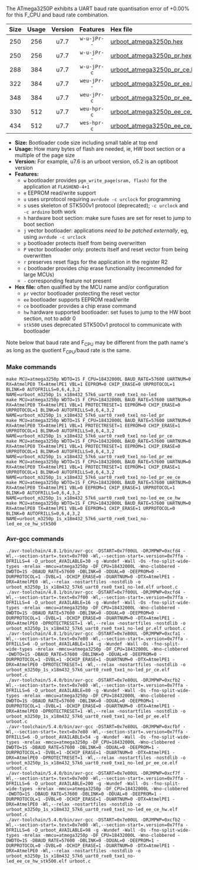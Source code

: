 The ATmega3250P exhibits a UART baud rate quantisation error of +0.00% for this F_CPU and baud rate combination.

|Size|Usage|Version|Features|Hex file|
|:-:|:-:|:-:|:-:|:--|
|250|256|u7.7|`w-u-jPr--`|[urboot_atmega3250p.hex](https://raw.githubusercontent.com/stefanrueger/urboot.hex/main/cores/megacore/atmega3250p/watchdog_1_s/external_oscillator/2304000_hz/7200_baud/uart0_rxe0_txe1/no-led/urboot_atmega3250p.hex)|
|250|256|u7.7|`w-u-jPr--`|[urboot_atmega3250p_pr.hex](https://raw.githubusercontent.com/stefanrueger/urboot.hex/main/cores/megacore/atmega3250p/watchdog_1_s/external_oscillator/2304000_hz/7200_baud/uart0_rxe0_txe1/no-led/urboot_atmega3250p_pr.hex)|
|288|384|u7.7|`w-u-jPr-c`|[urboot_atmega3250p_pr_ce.hex](https://raw.githubusercontent.com/stefanrueger/urboot.hex/main/cores/megacore/atmega3250p/watchdog_1_s/external_oscillator/2304000_hz/7200_baud/uart0_rxe0_txe1/no-led/urboot_atmega3250p_pr_ce.hex)|
|322|384|u7.7|`weu-jPr--`|[urboot_atmega3250p_pr_ee.hex](https://raw.githubusercontent.com/stefanrueger/urboot.hex/main/cores/megacore/atmega3250p/watchdog_1_s/external_oscillator/2304000_hz/7200_baud/uart0_rxe0_txe1/no-led/urboot_atmega3250p_pr_ee.hex)|
|348|384|u7.7|`weu-jPr-c`|[urboot_atmega3250p_pr_ee_ce.hex](https://raw.githubusercontent.com/stefanrueger/urboot.hex/main/cores/megacore/atmega3250p/watchdog_1_s/external_oscillator/2304000_hz/7200_baud/uart0_rxe0_txe1/no-led/urboot_atmega3250p_pr_ee_ce.hex)|
|330|512|u7.7|`weu-hpr-c`|[urboot_atmega3250p_ee_ce_hw.hex](https://raw.githubusercontent.com/stefanrueger/urboot.hex/main/cores/megacore/atmega3250p/watchdog_1_s/external_oscillator/2304000_hz/7200_baud/uart0_rxe0_txe1/no-led/urboot_atmega3250p_ee_ce_hw.hex)|
|434|512|u7.7|`wes-hpr-c`|[urboot_atmega3250p_ee_ce_hw_stk500.hex](https://raw.githubusercontent.com/stefanrueger/urboot.hex/main/cores/megacore/atmega3250p/watchdog_1_s/external_oscillator/2304000_hz/7200_baud/uart0_rxe0_txe1/no-led/urboot_atmega3250p_ee_ce_hw_stk500.hex)|

- **Size:** Bootloader code size including small table at top end
- **Usage:** How many bytes of flash are needed, ie, HW boot section or a multiple of the page size
- **Version:** For example, u7.6 is an urboot version, o5.2 is an optiboot version
- **Features:**
  + `w` bootloader provides `pgm_write_page(sram, flash)` for the application at `FLASHEND-4+1`
  + `e` EEPROM read/write support
  + `u` uses urprotocol requiring `avrdude -c urclock` for programming
  + `s` uses skeleton of STK500v1 protocol (deprecated); `-c urclock` and `-c arduino` both work
  + `h` hardware boot section: make sure fuses are set for reset to jump to boot section
  + `j` vector bootloader: applications *need to be patched externally*, eg, using `avrdude -c urclock`
  + `p` bootloader protects itself from being overwritten
  + `P` vector bootloader only: protects itself and reset vector from being overwritten
  + `r` preserves reset flags for the application in the register R2
  + `c` bootloader provides chip erase functionality (recommended for large MCUs)
  + `-` corresponding feature not present
- **Hex file:** often qualified by the MCU name and/or configuration
  + `pr` vector bootloader protecting the reset vector
  + `ee` bootloader supports EEPROM read/write
  + `ce` bootloader provides a chip erase command
  + `hw` hardware supported bootloader: set fuses to jump to the HW boot section, not to addr 0
  + `stk500` uses deprecated STK500v1 protocol to communicate with bootloader


Note below that baud rate and F<sub>CPU</sub> may be different from the path name's as long as the quotient F<sub>CPU</sub>/baud rate is the same.

### Make commands
```
make MCU=atmega3250p WDTO=1S F_CPU=18432000L BAUD_RATE=57600 UARTNUM=0 RX=AtmelPE0 TX=AtmelPE1 VBL=1 EEPROM=0 CHIP_ERASE=0 URPROTOCOL=1 BLINK=0 AUTOFRILLS=0,6,4,3,2 NAME=urboot_m3250p_1s_x18m432_57k6_uart0_rxe0_txe1_no-led
make MCU=atmega3250p WDTO=1S F_CPU=18432000L BAUD_RATE=57600 UARTNUM=0 RX=AtmelPE0 TX=AtmelPE1 VBL=1 PROTECTRESET=1 EEPROM=0 CHIP_ERASE=0 URPROTOCOL=1 BLINK=0 AUTOFRILLS=0,6,4,3,2 NAME=urboot_m3250p_1s_x18m432_57k6_uart0_rxe0_txe1_no-led_pr
make MCU=atmega3250p WDTO=1S F_CPU=18432000L BAUD_RATE=57600 UARTNUM=0 RX=AtmelPE0 TX=AtmelPE1 VBL=1 PROTECTRESET=1 EEPROM=0 CHIP_ERASE=1 URPROTOCOL=1 BLINK=0 AUTOFRILLS=0,6,4,3,2 NAME=urboot_m3250p_1s_x18m432_57k6_uart0_rxe0_txe1_no-led_pr_ce
make MCU=atmega3250p WDTO=1S F_CPU=18432000L BAUD_RATE=57600 UARTNUM=0 RX=AtmelPE0 TX=AtmelPE1 VBL=1 PROTECTRESET=1 EEPROM=1 CHIP_ERASE=0 URPROTOCOL=1 BLINK=0 AUTOFRILLS=0,6,4,3,2 NAME=urboot_m3250p_1s_x18m432_57k6_uart0_rxe0_txe1_no-led_pr_ee
make MCU=atmega3250p WDTO=1S F_CPU=18432000L BAUD_RATE=57600 UARTNUM=0 RX=AtmelPE0 TX=AtmelPE1 VBL=1 PROTECTRESET=1 EEPROM=1 CHIP_ERASE=1 URPROTOCOL=1 BLINK=0 AUTOFRILLS=0,6,4,3,2 NAME=urboot_m3250p_1s_x18m432_57k6_uart0_rxe0_txe1_no-led_pr_ee_ce
make MCU=atmega3250p WDTO=1S F_CPU=18432000L BAUD_RATE=57600 UARTNUM=0 RX=AtmelPE0 TX=AtmelPE1 VBL=0 EEPROM=1 CHIP_ERASE=1 URPROTOCOL=1 BLINK=0 AUTOFRILLS=0,6,4,3,2 NAME=urboot_m3250p_1s_x18m432_57k6_uart0_rxe0_txe1_no-led_ee_ce_hw
make MCU=atmega3250p WDTO=1S F_CPU=18432000L BAUD_RATE=57600 UARTNUM=0 RX=AtmelPE0 TX=AtmelPE1 VBL=0 EEPROM=1 CHIP_ERASE=1 URPROTOCOL=0 BLINK=0 AUTOFRILLS=0,6,4,3,2 NAME=urboot_m3250p_1s_x18m432_57k6_uart0_rxe0_txe1_no-led_ee_ce_hw_stk500
```

### Avr-gcc commands
```
./avr-toolchain/4.8.1/bin/avr-gcc -DSTART=0x7f00UL -DRJMPWP=0xcfd4 -Wl,--section-start=.text=0x7f00 -Wl,--section-start=.version=0x7ffa -DFRILLS=4 -D_urboot_AVAILABLE=30 -g -Wundef -Wall -Os -fno-split-wide-types -mrelax -mmcu=atmega3250p -DF_CPU=18432000L -Wno-clobbered -DWDTO=1S -DBAUD_RATE=57600 -DBLINK=0 -DDUAL=0 -DEEPROM=0 -DURPROTOCOL=1 -DVBL=1 -DCHIP_ERASE=0 -DUARTNUM=0 -DTX=AtmelPE1 -DRX=AtmelPE0 -Wl,--relax -nostartfiles -nostdlib -o urboot_m3250p_1s_x18m432_57k6_uart0_rxe0_txe1_no-led.elf urboot.c
./avr-toolchain/4.8.1/bin/avr-gcc -DSTART=0x7f00UL -DRJMPWP=0xcfd4 -Wl,--section-start=.text=0x7f00 -Wl,--section-start=.version=0x7ffa -DFRILLS=4 -D_urboot_AVAILABLE=16 -g -Wundef -Wall -Os -fno-split-wide-types -mrelax -mmcu=atmega3250p -DF_CPU=18432000L -Wno-clobbered -DWDTO=1S -DBAUD_RATE=57600 -DBLINK=0 -DDUAL=0 -DEEPROM=0 -DURPROTOCOL=1 -DVBL=1 -DCHIP_ERASE=0 -DUARTNUM=0 -DTX=AtmelPE1 -DRX=AtmelPE0 -DPROTECTRESET=1 -Wl,--relax -nostartfiles -nostdlib -o urboot_m3250p_1s_x18m432_57k6_uart0_rxe0_txe1_no-led_pr.elf urboot.c
./avr-toolchain/4.8.1/bin/avr-gcc -DSTART=0x7e80UL -DRJMPWP=0xcfa1 -Wl,--section-start=.text=0x7e80 -Wl,--section-start=.version=0x7ffa -DFRILLS=6 -D_urboot_AVAILABLE=114 -g -Wundef -Wall -Os -fno-split-wide-types -mrelax -mmcu=atmega3250p -DF_CPU=18432000L -Wno-clobbered -DWDTO=1S -DBAUD_RATE=57600 -DBLINK=0 -DDUAL=0 -DEEPROM=0 -DURPROTOCOL=1 -DVBL=1 -DCHIP_ERASE=1 -DUARTNUM=0 -DTX=AtmelPE1 -DRX=AtmelPE0 -DPROTECTRESET=1 -Wl,--relax -nostartfiles -nostdlib -o urboot_m3250p_1s_x18m432_57k6_uart0_rxe0_txe1_no-led_pr_ce.elf urboot.c
./avr-toolchain/5.4.0/bin/avr-gcc -DSTART=0x7e80UL -DRJMPWP=0xcfb2 -Wl,--section-start=.text=0x7e80 -Wl,--section-start=.version=0x7ffa -DFRILLS=6 -D_urboot_AVAILABLE=80 -g -Wundef -Wall -Os -fno-split-wide-types -mrelax -mmcu=atmega3250p -DF_CPU=18432000L -Wno-clobbered -DWDTO=1S -DBAUD_RATE=57600 -DBLINK=0 -DDUAL=0 -DEEPROM=1 -DURPROTOCOL=1 -DVBL=1 -DCHIP_ERASE=0 -DUARTNUM=0 -DTX=AtmelPE1 -DRX=AtmelPE0 -DPROTECTRESET=1 -Wl,--relax -nostartfiles -nostdlib -o urboot_m3250p_1s_x18m432_57k6_uart0_rxe0_txe1_no-led_pr_ee.elf urboot.c
./avr-toolchain/5.4.0/bin/avr-gcc -DSTART=0x7e80UL -DRJMPWP=0xcfbf -Wl,--section-start=.text=0x7e80 -Wl,--section-start=.version=0x7ffa -DFRILLS=6 -D_urboot_AVAILABLE=54 -g -Wundef -Wall -Os -fno-split-wide-types -mrelax -mmcu=atmega3250p -DF_CPU=18432000L -Wno-clobbered -DWDTO=1S -DBAUD_RATE=57600 -DBLINK=0 -DDUAL=0 -DEEPROM=1 -DURPROTOCOL=1 -DVBL=1 -DCHIP_ERASE=1 -DUARTNUM=0 -DTX=AtmelPE1 -DRX=AtmelPE0 -DPROTECTRESET=1 -Wl,--relax -nostartfiles -nostdlib -o urboot_m3250p_1s_x18m432_57k6_uart0_rxe0_txe1_no-led_pr_ee_ce.elf urboot.c
./avr-toolchain/5.4.0/bin/avr-gcc -DSTART=0x7e00UL -DRJMPWP=0xcf7f -Wl,--section-start=.text=0x7e00 -Wl,--section-start=.version=0x7ffa -DFRILLS=6 -D_urboot_AVAILABLE=200 -g -Wundef -Wall -Os -fno-split-wide-types -mrelax -mmcu=atmega3250p -DF_CPU=18432000L -Wno-clobbered -DWDTO=1S -DBAUD_RATE=57600 -DBLINK=0 -DDUAL=0 -DEEPROM=1 -DURPROTOCOL=1 -DVBL=0 -DCHIP_ERASE=1 -DUARTNUM=0 -DTX=AtmelPE1 -DRX=AtmelPE0 -Wl,--relax -nostartfiles -nostdlib -o urboot_m3250p_1s_x18m432_57k6_uart0_rxe0_txe1_no-led_ee_ce_hw.elf urboot.c
./avr-toolchain/5.4.0/bin/avr-gcc -DSTART=0x7e00UL -DRJMPWP=0xcfb2 -Wl,--section-start=.text=0x7e00 -Wl,--section-start=.version=0x7ffa -DFRILLS=6 -D_urboot_AVAILABLE=98 -g -Wundef -Wall -Os -fno-split-wide-types -mrelax -mmcu=atmega3250p -DF_CPU=18432000L -Wno-clobbered -DWDTO=1S -DBAUD_RATE=57600 -DBLINK=0 -DDUAL=0 -DEEPROM=1 -DURPROTOCOL=0 -DVBL=0 -DCHIP_ERASE=1 -DUARTNUM=0 -DTX=AtmelPE1 -DRX=AtmelPE0 -Wl,--relax -nostartfiles -nostdlib -o urboot_m3250p_1s_x18m432_57k6_uart0_rxe0_txe1_no-led_ee_ce_hw_stk500.elf urboot.c
```

